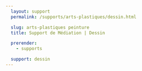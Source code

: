 ```yaml
---
  layout: support
  permalink: /supports/arts-plastiques/dessin.html

  slug: arts-plastiques peinture
  title: Support de Médiation | Dessin

  prerender:
    - supports

  support: dessin
---
```

